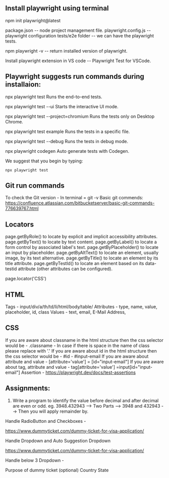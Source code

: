 ## Install playwright using terminal

npm init playwright@latest

package.json -- node project management file.
playwright.config.js -- playwright configuration
tests/e2e folder -- we can have the playwright tests.

npm playwright -v -- return installed version of playwright.

Install playwright extension in VS code -- Playwright Test for VSCode.

## Playwright suggests run commands during installaion:

npx playwright test
Runs the end-to-end tests.

npx playwright test --ui
Starts the interactive UI mode.

npx playwright test --project=chromium
Runs the tests only on Desktop Chrome.

npx playwright test example
Runs the tests in a specific file.

npx playwright test --debug
Runs the tests in debug mode.

npx playwright codegen
Auto generate tests with Codegen.

We suggest that you begin by typing:

    npx playwright test

## Git run commands

To check the Git version - In terminal = git -v
Basic git commends:
https://confluence.atlassian.com/bitbucketserver/basic-git-commands-776639767.html

## Locators

page.getByRole() to locate by explicit and implicit accessibility attributes.
page.getByText() to locate by text content.
page.getByLabel() to locate a form control by associated label's text.
page.getByPlaceholder() to locate an input by placeholder.
page.getByAltText() to locate an element, usually image, by its text alternative.
page.getByTitle() to locate an element by its title attribute.
page.getByTestId() to locate an element based on its data-testid attribute (other attributes can be configured).

page.locator('CSS')

## HTML

Tags - input/div/a/th/td/li/html/body/table/ Attributes - type, name, value, placeholder, id, class Values - text, email, E-Mail Address,

## CSS

If you are aware about classname in the html structure then the css selector would be - .classname - In case if there is space in the name of class please replace with '.'
If you are aware about id in the html structure then the css selector would be - #id - #input-email
If you are aware about attribute and value - [attribute='value'] = [id="input-email"]
If you are aware about tag, attribute and value - tag[attribute='value'] =input[id="input-email"]
Assertion - https://playwright.dev/docs/test-assertions

## Assignments:

1. Write a program to identify the value before decimal and after decimal are even or odd. eg. 3948.432943 --> Two Parts --> 3948 and 432943 --> Then you will apply remainder by.

Handle RadioButton and Checkboxes -

https://www.dummyticket.com/dummy-ticket-for-visa-application/

Handle Dropdown and Auto Suggestion Dropdown

https://www.dummyticket.com/dummy-ticket-for-visa-application/

Handle below 3 Dropdown -

Purpose of dummy ticket (optional) Country State
